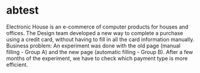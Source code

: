 # abtest
Electronic House is an e-commerce of computer products for houses and offices. The Design team developed a new way to complete a purchase using a credit card, without having to fill in all the card information manually. Business problem: An experiment was done with the old page (manual filling - Group A) and the new page (automatic filling - Group B). After a few months of the experiment, we have to check which payment type is more efficient.
